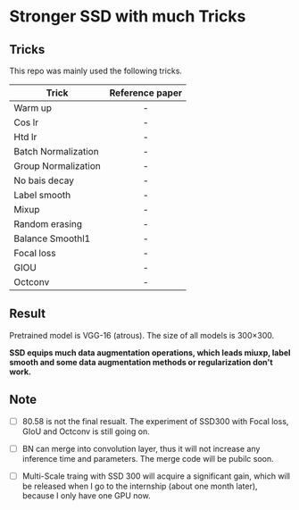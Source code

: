 # Stronger SSD with much Tricks
## Tricks
This repo was mainly used the following tricks.

Trick | Reference paper
--|:--:
Warm up | -
Cos lr | -
Htd lr | -
Batch Normalization | -
Group Normalization | -
No bais decay | -
Label smooth | -
Mixup | -
Random erasing | -
Balance Smoothl1 | -
Focal loss | -
GIOU | -
Octconv | -


## Result
Pretrained model is VGG-16 (atrous). The size of all models is 300&times;300.

**SSD equips much data augmentation operations, which leads miuxp, label smooth and some data augmentation methods or regularization don't work.** 

## Note

- [ ] 80.58 is not the final resualt. The experiment of SSD300 with Focal loss, GIoU and Octconv is still going on. 

- [ ] BN can merge into convolution layer, thus it will not increase any inference time and parameters. The merge code will be pubilc soon.

- [ ] Multi-Scale traing with SSD 300 will acquire a significant gain, which will be released when I go to the internship (about one month later), because I only have one GPU now.
